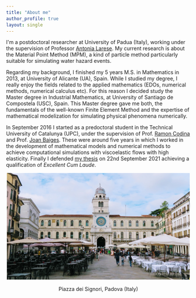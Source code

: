 ```yaml
---
title: "About me"
author_profile: true
layout: single
---
```


I'm a postdoctoral researcher at University of Padua (Italy), working under the supervision of Professor [Antonia Larese](https://www.math.unipd.it/~antonia/). My current research is about the Material Point Method (MPM), a kind of particle method particularly suitable for simulating water hazard events.

Regarding my background, I finished my 5 years M.S. in Mathematics in 2013, at University of Alicante (UA), Spain. While I studied my degree, I really enjoy the fields related to the applied mathematics (EDOs, numerical methods, numerical calculus etc). For this reason I decided study the Master degree in Industrial Mathematics, at University of Santiago de Compostela (USC), Spain. This Master degree gave me both, the fundamentals of the well-known Finite Element Method and the expertise of mathematical modelization for simulating physical phenomena numerically.

In September 2016 I started as a predoctoral student in the Technical University of Catalunya (UPC), under the supervision of Prof. [Ramon Codina](https://deca.upc.edu/en/people/ramon.codina) and Prof. [Joan Baiges](https://sites.google.com/site/joanbaiges/home). These were around five years in which I worked in the development of mathematical models and numerical methods to achieve computational simulations with viscoelastic flows with high elasticity. Finally I defended [my thesis](https://www.tdx.cat/handle/10803/672679#page=1) on 22nd September 2021 achieving a qualification of *Excellent Cum Laude*.



<div align = "center">
	 <img src="/assets/images/IMG_9608.JPG" alt="" width="500"/>
	 <p>
	 Piazza dei Signori, Padova (Italy)
	 </p>
</div>


